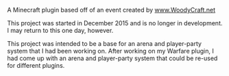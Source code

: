 A Minecraft plugin based off of an event created by www.WoodyCraft.net

This project was started in December 2015 and is no longer in development. I may return to this one day, however.

This project was intended to be a base for an arena and player-party system that I had been working on. After working on my Warfare plugin, I had come up with an arena and player-party system that could be re-used for different plugins.
